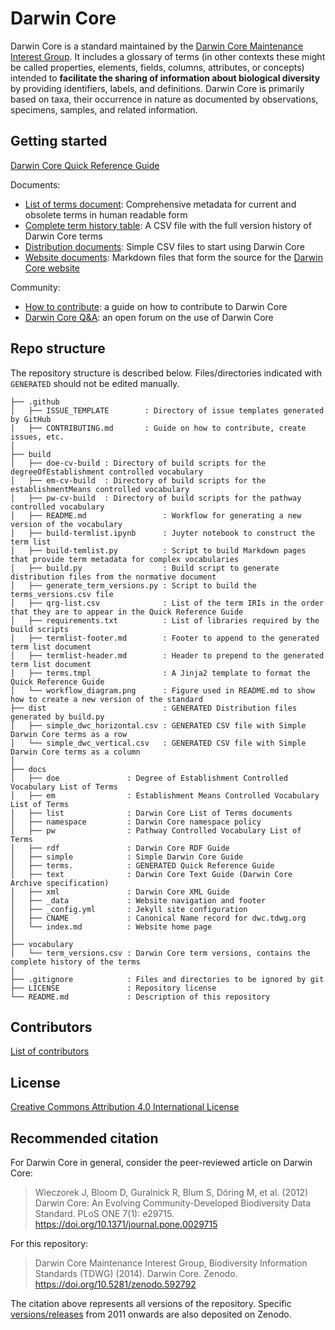 # Darwin Core

Darwin Core is a standard maintained by the [Darwin Core Maintenance Interest Group](https://www.tdwg.org/standards/dwc/#maintenance%20group). It includes a glossary of terms (in other contexts these might be called properties, elements, fields, columns, attributes, or concepts) intended to **facilitate the sharing of information about biological diversity** by providing identifiers, labels, and definitions. Darwin Core is primarily based on taxa, their occurrence in nature as documented by observations, specimens, samples, and related information.

## Getting started

[Darwin Core Quick Reference Guide](https://dwc.tdwg.org/terms/)

Documents:

- [List of terms document](https://dwc.tdwg.org/list/): Comprehensive metadata for current and obsolete terms in human readable form 
- [Complete term history table](vocabulary/term_versions.csv): A CSV file with the full version history of Darwin Core terms
- [Distribution documents](dist/): Simple CSV files to start using Darwin Core
- [Website documents](docs/): Markdown files that form the source for the [Darwin Core website](https://dwc.tdwg.org/)

Community:

- [How to contribute](.github/CONTRIBUTING.md): a guide on how to contribute to Darwin Core
- [Darwin Core Q&A](https://github.com/tdwg/dwc-qa): an open forum on the use of Darwin Core

## Repo structure

The repository structure is described below. Files/directories indicated with `GENERATED` should not be edited manually.

```
├── .github
│   ├── ISSUE_TEMPLATE        : Directory of issue templates generated by GitHub
│   ├── CONTRIBUTING.md       : Guide on how to contribute, create issues, etc.
│
├── build
│   ├── doe-cv-build : Directory of build scripts for the degreeOfEstablishment controlled vocabulary
│   ├── em-cv-build  : Directory of build scripts for the establishmentMeans controlled vocabulary
│   ├── pw-cv-build  : Directory of build scripts for the pathway controlled vocabulary
│   ├── README.md                 : Workflow for generating a new version of the vocabulary
│   ├── build-termlist.ipynb      : Juyter notebook to construct the term list
│   ├── build-temlist.py          : Script to build Markdown pages that provide term metadata for complex vocabularies
│   ├── build.py                  : Build script to generate distribution files from the normative document
│   ├── generate_term_versions.py : Script to build the terms_versions.csv file
│   ├── qrg-list.csv              : List of the term IRIs in the order that they are to appear in the Quick Reference Guide
│   ├── requirements.txt          : List of libraries required by the build scripts
│   ├── termlist-footer.md        : Footer to append to the generated term list document
│   ├── termlist-header.md        : Header to prepend to the generated term list document
│   ├── terms.tmpl                : A Jinja2 template to format the Quick Reference Guide
│   └── workflow_diagram.png      : Figure used in README.md to show how to create a new version of the standard
├── dist                          : GENERATED Distribution files generated by build.py
│   ├── simple_dwc_horizontal.csv : GENERATED CSV file with Simple Darwin Core terms as a row
│   └── simple_dwc_vertical.csv   : GENERATED CSV file with Simple Darwin Core terms as a column
│
├── docs
│   ├── doe               : Degree of Establishment Controlled Vocabulary List of Terms
│   ├── em                : Establishment Means Controlled Vocabulary List of Terms
│   ├── list              : Darwin Core List of Terms documents
│   ├── namespace         : Darwin Core namespace policy
│   ├── pw                : Pathway Controlled Vocabulary List of Terms
│   ├── rdf               : Darwin Core RDF Guide
│   ├── simple            : Simple Darwin Core Guide
│   ├── terms.            : GENERATED Quick Reference Guide
│   ├── text              : Darwin Core Text Guide (Darwin Core Archive specification)
│   ├── xml               : Darwin Core XML Guide
│   ├── _data             : Website navigation and footer
│   ├── _config.yml       : Jekyll site configuration
│   ├── CNAME             : Canonical Name record for dwc.tdwg.org
│   └── index.md          : Website home page
│
├── vocabulary
│   └── term_versions.csv : Darwin Core term versions, contains the complete history of the terms
│
├── .gitignore            : Files and directories to be ignored by git
├── LICENSE               : Repository license
└── README.md             : Description of this repository
```

## Contributors

[List of contributors](https://github.com/tdwg/dwc/contributors)

## License

[Creative Commons Attribution 4.0 International License](http://creativecommons.org/licenses/by/4.0/)

## Recommended citation

For Darwin Core in general, consider the peer-reviewed article on Darwin Core:

> Wieczorek J, Bloom D, Guralnick R, Blum S, Döring M, et al. (2012) Darwin Core: An Evolving Community-Developed Biodiversity Data Standard. PLoS ONE 7(1): e29715. https://doi.org/10.1371/journal.pone.0029715

For this repository:

> Darwin Core Maintenance Interest Group, Biodiversity Information Standards (TDWG) (2014). Darwin Core. Zenodo. https://doi.org/10.5281/zenodo.592792

The citation above represents all versions of the repository. Specific [versions/releases](https://github.com/tdwg/dwc/releases) from 2011 onwards are also deposited on Zenodo.
